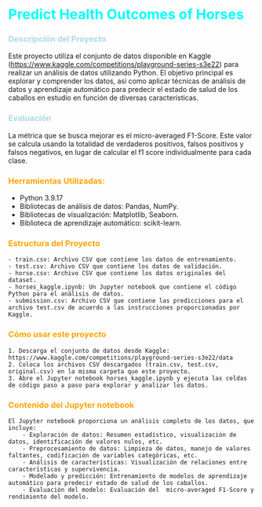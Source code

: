 # <span style="color:cyan"> Predict Health Outcomes of Horses
### <span style="color:lightblue"> Descripción del Proyecto
Este proyecto utiliza el conjunto de datos disponible en Kaggle (https://www.kaggle.com/competitions/playground-series-s3e22) para realizar un análisis de datos utilizando Python. El objetivo principal es explorar y comprender los datos, así como aplicar técnicas de análisis de datos y aprendizaje automático para predecir el estado de salud de los caballos en estudio en función de diversas características.

### <span style="color:lightblue"> Evaluación
La métrica que se busca mejorar es el micro-averaged F1-Score. Este valor se calcula usando la totalidad de verdaderos positivos, falsos positivos y falsos negativos, en lugar de calcular el f1 score individualmente para cada clase.

### <span style="color:orange"> Herramientas Utilizadas:
- Python 3.9.17
- Bibliotecas de análisis de datos: Pandas, NumPy.
- Bibliotecas de visualización: Matplotlib, Seaborn.
- Biblioteca de aprendizaje automático: scikit-learn.

### <span style="color:orange"> Estructura del Proyecto
    - train.csv: Archivo CSV que contiene los datos de entrenamiento.
    - test.csv: Archivo CSV que contiene los datos de validación.
    - horse.csv: Archivo CSV que contiene los datos originales del dataset.
    - horses_kaggle.ipynb: Un Jupyter notebook que contiene el código Python para el análisis de datos.
    - submission.csv: Archivo CSV que contiene las predicciones para el archivo test.csv de acuerdo a las instrucciones proporcionadas por Kaggle.

### <span style="color:orange"> Cómo usar este proyecto
    1. Descarga el conjunto de datos desde Kaggle: https://www.kaggle.com/competitions/playground-series-s3e22/data
    2. Coloca los archivos CSV descargados (train.csv, test.csv, original.csv) en la misma carpeta que este proyecto.
    3. Abre el Jupyter notebook horses_kaggle.ipynb y ejecuta las celdas de código paso a paso para explorar y analizar los datos.

### <span style="color:orange"> Contenido del Jupyter notebook
    El Jupyter notebook proporciona un análisis completo de los datos, que incluye:
        - Exploración de datos: Resumen estadístico, visualización de datos, identificación de valores nulos, etc.
        - Preprocesamiento de datos: Limpieza de datos, manejo de valores faltantes, codificación de variables categóricas, etc.
        - Análisis de características: Visualización de relaciones entre características y supervivencia.
        - Modelado y predicción: Entrenamiento de modelos de aprendizaje automático para predecir estado de salud de los caballos.
        - Evaluación del modelo: Evaluación del  micro-averaged F1-Score y rendimiento del modelo.
